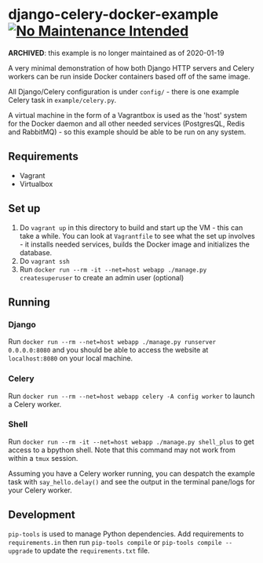 # django-celery-docker-example [![No Maintenance Intended](http://unmaintained.tech/badge.svg)](http://unmaintained.tech/)

**ARCHIVED**: this example is no longer maintained as of 2020-01-19

A very minimal demonstration of how both Django HTTP servers and Celery workers can be run inside Docker containers based off of the same image.

All Django/Celery configuration is under `config/` - there is one example Celery task in `example/celery.py`.

A virtual machine in the form of a Vagrantbox is used as the 'host' system for the Docker daemon and all other needed services (PostgresQL, Redis and RabbitMQ) - so this example should be able to be run on any system.

## Requirements

- Vagrant
- Virtualbox

## Set up

1. Do `vagrant up` in this directory to build and start up the VM - this can take a while. You can look at `Vagrantfile` to see what the set up involves - it installs needed services, builds the Docker image and initializes the database.
2. Do `vagrant ssh`
3. Run `docker run --rm -it --net=host webapp ./manage.py createsuperuser` to create an admin user (optional)

## Running

### Django

Run `docker run --rm --net=host webapp ./manage.py runserver 0.0.0.0:8080` and you should be able to access the website at `localhost:8080` on your local machine.

### Celery

Run `docker run --rm --net=host webapp celery -A config worker` to launch a Celery worker.

### Shell

Run `docker run --rm -it --net=host webapp ./manage.py shell_plus` to get access to a bpython shell. Note that this command may not work from within a `tmux` session.

Assuming you have a Celery worker running, you can despatch the example task with `say_hello.delay()` and see the output in the terminal pane/logs for your Celery worker.

## Development

`pip-tools` is used to manage Python dependencies. Add requirements to `requirements.in` then run `pip-tools compile` or `pip-tools compile --upgrade` to update the `requirements.txt` file.
